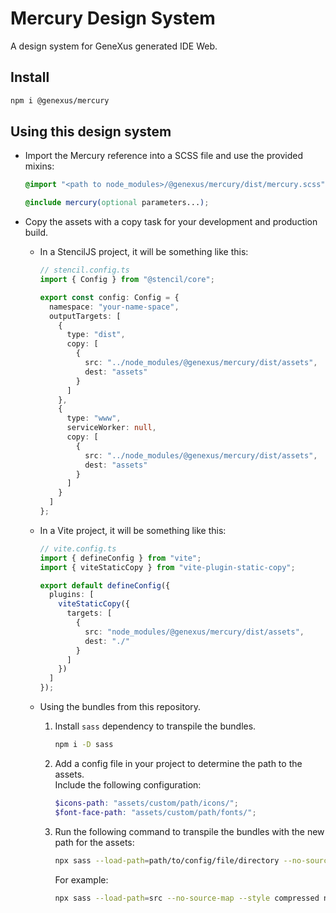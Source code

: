# Mercury Design System

A design system for GeneXus generated IDE Web.

## Install

```bash
npm i @genexus/mercury
```

## Using this design system

- Import the Mercury reference into a SCSS file and use the provided mixins:

  ```scss
  @import "<path to node_modules>/@genexus/mercury/dist/mercury.scss";

  @include mercury(optional parameters...);
  ```

- Copy the assets with a copy task for your development and production build.

  - In a StencilJS project, it will be something like this:

    ```ts
    // stencil.config.ts
    import { Config } from "@stencil/core";

    export const config: Config = {
      namespace: "your-name-space",
      outputTargets: [
        {
          type: "dist",
          copy: [
            {
              src: "../node_modules/@genexus/mercury/dist/assets",
              dest: "assets"
            }
          ]
        },
        {
          type: "www",
          serviceWorker: null,
          copy: [
            {
              src: "../node_modules/@genexus/mercury/dist/assets",
              dest: "assets"
            }
          ]
        }
      ]
    };
    ```

  - In a Vite project, it will be something like this:

    ```ts
    // vite.config.ts
    import { defineConfig } from "vite";
    import { viteStaticCopy } from "vite-plugin-static-copy";

    export default defineConfig({
      plugins: [
        viteStaticCopy({
          targets: [
            {
              src: "node_modules/@genexus/mercury/dist/assets",
              dest: "./"
            }
          ]
        })
      ]
    });
    ```

  - Using the bundles from this repository.

    1.  Install `sass` dependency to transpile the bundles.

        ```bash
        npm i -D sass
        ```

    2.  Add a config file in your project to determine the path to the assets.  
        Include the following configuration:

        ```scss
        $icons-path: "assets/custom/path/icons/";
        $font-face-path: "assets/custom/path/fonts/";
        ```

    3.  Run the following command to transpile the bundles with the new path for the assets:

        ```bash
        npx sass --load-path=path/to/config/file/directory --no-source-map --style compressed node_modules/@genexus/mercury/dist/bundles/scss:untracked-folder/bundles
        ```

        For example:

        ```bash
        npx sass --load-path=src --no-source-map --style compressed node_modules/@genexus/mercury/dist/bundles/scss:untracked-folder/bundles
        ```
